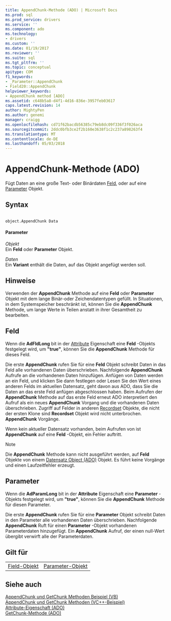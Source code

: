 ```yaml
---
title: AppendChunk-Methode (ADO) | Microsoft Docs
ms.prod: sql
ms.prod_service: drivers
ms.service: ''
ms.component: ado
ms.technology:
- drivers
ms.custom: ''
ms.date: 01/19/2017
ms.reviewer: ''
ms.suite: sql
ms.tgt_pltfrm: ''
ms.topic: conceptual
apitype: COM
f1_keywords:
- _Parameter::AppendChunk
- Field20::AppendChunk
helpviewer_keywords:
- AppendChunk method [ADO]
ms.assetid: c648b5a8-d4f1-4d16-836e-3957feb03617
caps.latest.revision: 14
author: MightyPen
ms.author: genemi
manager: craigg
ms.openlocfilehash: cd71f62bacdb56385c79eb8dc09f336f3f026aca
ms.sourcegitcommit: 2ddc0bfb3ce2f2b160e3638f1c2c237a898263f4
ms.translationtype: MT
ms.contentlocale: de-DE
ms.lasthandoff: 05/03/2018
---
```

# <a name="appendchunk-method-ado"></a>AppendChunk-Methode (ADO)
Fügt Daten an eine große Text- oder Binärdaten [Feld](../../../ado/reference/ado-api/field-object.md), oder auf eine [Parameter](../../../ado/reference/ado-api/parameter-object.md) Objekt.  
  
## <a name="syntax"></a>Syntax  
  
```  
  
object.AppendChunk Data  
```  
  
#### <a name="parameters"></a>Parameter  
 *Objekt*  
 Ein **Feld** oder **Parameter** Objekt.  
  
 *Daten*  
 Ein **Variant** enthält die Daten, auf das Objekt angefügt werden soll.  
  
## <a name="remarks"></a>Hinweise  
 Verwenden der **AppendChunk** Methode auf eine **Feld** oder **Parameter** Objekt mit dem lange Binär-oder Zeichendatentypen gefüllt. In Situationen, in dem Systemspeicher beschränkt ist, können Sie die **AppendChunk** Methode, um lange Werte in Teilen anstatt in ihrer Gesamtheit zu bearbeiten.  
  
## <a name="field"></a>Feld  
 Wenn die **AdFldLong** bit in der [Attribute](../../../ado/reference/ado-api/attributes-property-ado.md) Eigenschaft eine **Feld** -Objekts festgelegt wird, um **"true"**, können Sie die  **AppendChunk** Methode für dieses Feld.  
  
 Die erste **AppendChunk** rufen Sie für eine **Feld** Objekt schreibt Daten in das Feld alle vorhandenen Daten überschrieben. Nachfolgende **AppendChunk** Aufrufe an die vorhandenen Daten hinzufügen. Anfügen von Daten werden an ein Feld, und klicken Sie dann festlegen oder Lesen Sie den Wert eines anderen Felds im aktuellen Datensatz, geht davon aus ADO, dass Sie die Daten an das erste Feld anfügen abgeschlossen haben. Beim Aufrufen der **AppendChunk** Methode auf das erste Feld erneut ADO interpretiert den Aufruf als ein neues **AppendChunk** Vorgang und die vorhandenen Daten überschrieben. Zugriff auf Felder in anderen [Recordset](../../../ado/reference/ado-api/recordset-object-ado.md) Objekte, die nicht der ersten Klone sind **Recordset** Objekt wird nicht unterbrochen. **AppendChunk** Vorgänge.  
  
 Wenn kein aktueller Datensatz vorhanden, beim Aufrufen von ist **AppendChunk** auf eine **Feld** -Objekt, ein Fehler auftritt.  
  
> [!NOTE]
>  Die **AppendChunk** Methode kann nicht ausgeführt werden, auf **Feld** Objekte von einem [Datensatz Object (ADO)](../../../ado/reference/ado-api/record-object-ado.md) Objekt. Es führt keine Vorgänge und einen Laufzeitfehler erzeugt.  
  
## <a name="parameter"></a>Parameter  
 Wenn die **AdParamLong** bit in der **Attribute** Eigenschaft eine **Parameter** -Objekts festgelegt wird, um **"true"**, können Sie die  **AppendChunk** Methode für diesen Parameter.  
  
 Die erste **AppendChunk** rufen Sie für eine **Parameter** Objekt schreibt Daten in den Parameter alle vorhandenen Daten überschrieben. Nachfolgende **AppendChunk** Ruft für einen **Parameter** -Objekt vorhandenen Parameterdaten hinzugefügt. Ein **AppendChunk** Aufruf, der einen null-Wert übergibt verwirft alle der Parameterdaten.  
  
## <a name="applies-to"></a>Gilt für  
  
|||  
|-|-|  
|[Field-Objekt](../../../ado/reference/ado-api/field-object.md)|[Parameter-Objekt](../../../ado/reference/ado-api/parameter-object.md)|  
  
## <a name="see-also"></a>Siehe auch  
 [AppendChunk und GetChunk Methoden Beispiel (VB)](../../../ado/reference/ado-api/appendchunk-and-getchunk-methods-example-vb.md)   
 [AppendChunk und GetChunk Methoden (VC++-Beispiel)](../../../ado/reference/ado-api/appendchunk-and-getchunk-methods-example-vc.md)   
 [Attribute-Eigenschaft (ADO)](../../../ado/reference/ado-api/attributes-property-ado.md)   
 [GetChunk-Methode (ADO)](../../../ado/reference/ado-api/getchunk-method-ado.md)
